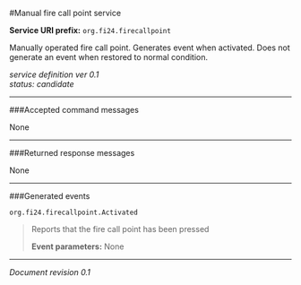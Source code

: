 #Manual fire call point service

**Service URI prefix:**    `org.fi24.firecallpoint`

Manually operated fire call point. Generates event when activated. Does not generate an event when restored to normal condition. 

*service definition ver 0.1*  
*status: candidate*

---

###Accepted command messages

None

---


###Returned response messages

None

---

###Generated events

`org.fi24.firecallpoint.Activated`

> Reports that the fire call point has been pressed
>  
> **Event parameters:**   None


---

*Document revision 0.1*

